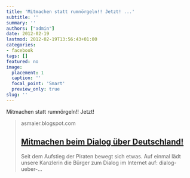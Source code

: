 ```yaml
---
title: 'Mitmachen statt rumnörgeln!! Jetzt! ...'
subtitle: ''
summary: ''
authors: ["admin"]
date: 2012-02-19
lastmod: 2012-02-19T13:56:43+01:00
categories:
- facebook
tags: []
featured: no
image:
  placement: 1
  caption: ''
  focal_point: 'Smart'
  preview_only: true
slug: ''
---
```

Mitmachen statt rumnörgeln!! Jetzt!
> asmaier.blogspot.com
> ## [Mitmachen beim Dialog über Deutschland!](http://asmaier.blogspot.com/2012/02/mitmachen-beim-dialog-uber-deutschland.html)
>
>   Seit dem Aufstieg der Piraten bewegt sich etwas. Auf einmal lädt unsere Kanzlerin die Bürger zum Dialog im Internet auf:    dialog-ueber-...

